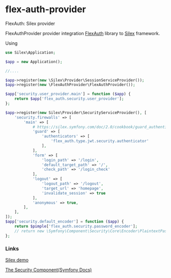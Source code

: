 # flex-auth-provider
FlexAuth: Silex provider

FlexAuthProvider provider integration [FlexAuth](https://github.com/linkorb/flex-auth) library to [Silex](https://silex.symfony.com) framework.

Using
```php
use Silex\Application;

$app = new Application();

//....

$app->register(new \Silex\Provider\SessionServiceProvider());
$app->register(new \FlexAuthProvider\FlexAuthProvider());

$app['security.user_provider.main'] = function ($app) {
    return $app['flex_auth.security.user_provider'];
};

$app->register(new Silex\Provider\SecurityServiceProvider(), [
    'security.firewalls' => [
        'main' => [
            # https://silex.symfony.com/doc/2.0/cookbook/guard_authentication.html
            'guard' => [
                'authenticators' => [
                    'flex_auth.type.jwt.security.authenticator'
                ],
            ],
            'form' => [
                'login_path' => '/login',
                'default_target_path' => '/',
                'check_path' => '/login_check'
            ],
            'logout' => [
                'logout_path' => '/logout',
                'target_url' => 'homepage',
                'invalidate_session' => true
            ],
            'anonymous' => true,
        ],
    ],
]);
$app['security.default_encoder'] = function ($app) {
    return $pimple['flex_auth.security.password_encoder'];
    // return new \Symfony\Component\Security\Core\Encoder\PlaintextPasswordEncoder();
};

```

### Links

[Silex demo](https://github.com/linkorb/flex-auth-provider-demo)

[The Security Component(Symfony Docs)](https://symfony.com/doc/current/components/security.html)